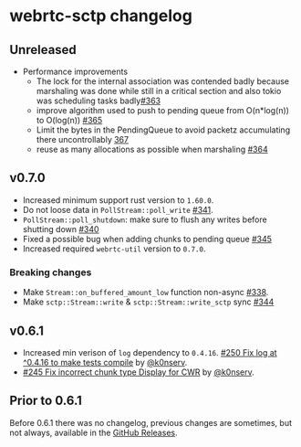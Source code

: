# webrtc-sctp changelog

## Unreleased

* Performance improvements
  * The lock for the internal association was contended badly because marshaling was done while still in a critical section and also tokio was scheduling tasks badly[#363](https://github.com/webrtc-rs/webrtc/pull/363)
  * improve algorithm used to push to pending queue from O(n*log(n)) to O(log(n)) [#365](https://github.com/webrtc-rs/webrtc/pull/365)
  * Limit the bytes in the PendingQueue to avoid packetz accumulating there uncontrollably [367](https://github.com/webrtc-rs/webrtc/pull/367)
  * reuse as many allocations as possible when marshaling [#364](https://github.com/webrtc-rs/webrtc/pull/364)

## v0.7.0

* Increased minimum support rust version to `1.60.0`.
* Do not loose data in `PollStream::poll_write` [#341](https://github.com/webrtc-rs/webrtc/pull/341).
* `PollStream::poll_shutdown`: make sure to flush any writes before shutting down [#340](https://github.com/webrtc-rs/webrtc/pull/340)
* Fixed a possible bug when adding chunks to pending queue [#345](https://github.com/webrtc-rs/webrtc/pull/345)
* Increased required `webrtc-util` version to `0.7.0`.

### Breaking changes

* Make `Stream::on_buffered_amount_low` function non-async [#338](https://github.com/webrtc-rs/webrtc/pull/338).
* Make `sctp::Stream::write` & `sctp::Stream::write_sctp` sync [#344](https://github.com/webrtc-rs/webrtc/pull/344)

## v0.6.1

* Increased min verison of `log` dependency to `0.4.16`. [#250 Fix log at ^0.4.16 to make tests compile](https://github.com/webrtc-rs/webrtc/pull/250) by [@k0nserv](https://github.com/k0nserv).
* [#245 Fix incorrect chunk type Display for CWR](https://github.com/webrtc-rs/webrtc/pull/245) by [@k0nserv](https://github.com/k0nserv).

## Prior to 0.6.1

Before 0.6.1 there was no changelog, previous changes are sometimes, but not always, available in the [GitHub Releases](https://github.com/webrtc-rs/sctp/releases).
